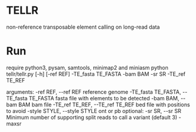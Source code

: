 # TELLR

non-reference transposable element calling on long-read data 

# Run
require python3, pysam, samtools, minimap2 and miniasm
  python tellr/tellr.py [-h] [-ref REF] -TE_fasta TE_FASTA -bam BAM -sr SR -TE_ref TE_REF

  arguments:
    -ref REF, --ref REF   reference genome
    -TE_fasta TE_FASTA, --TE_fasta TE_FASTA
                        fasta file with elements to be detected
    -bam BAM, --bam BAM   bam file
    -TE_ref TE_REF, --TE_ref TE_REF
                        bed file with positions to avoid
    -style STYLE, --style STYLE
                        ont or pb
  optional: 
    -sr SR, --sr SR       Minimum number of supporting split reads to call a variant (default 3)
    -maxsr